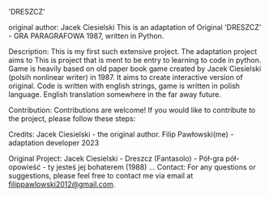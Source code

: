'DRESZCZ'

original author: Jacek Ciesielski 
This is an adaptation of Original 'DRESZCZ' - GRA PARAGRAFOWA 1987, written in Python.

Description: This is my first such extensive project. The adaptation project aims to This is project that is ment to be entry to learning to code in python. Game is heavily based on old paper book game created by Jacek Ciesielski (polsih nonlinear writer) in 1987. It aims to create interactive version of original.
Code is written with english strings, game is written in polish language. English translation somewhere in the far away future.

Contribution: Contributions are welcome! If you would like to contribute to the project, please follow these steps:

Credits:
Jacek Ciesielski - the original author.
Filip Pawłowski(me) - adaptation developer 2023

Original Project: Jacek Ciesielski - Dreszcz (Fantasolo) - Pół-gra pół-opowieść - ty jesteś jej bohaterem (1988)
...
Contact: For any questions or suggestions, please feel free to contact me via email at filippawlowski2012@gmail.com.